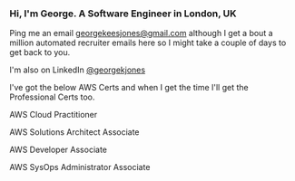 ### Hi, I'm George. A Software Engineer in London, UK

Ping me an email [georgekeesjones@gmail.com](mailto:georgekeesjones@gmail.com?subject=Hey,%20I%20found%20your%20profile%20on%20GitHub...) although I get a bout a million automated recruiter emails here so I might take a couple of days to get back to you.

I'm also on LinkedIn [@georgekjones](https://www.linkedin.com/in/georgekjones/)

I've got the below AWS Certs and when I get the time I'll get the Professional Certs too.

AWS Cloud Practitioner

AWS Solutions Architect Associate

AWS Developer Associate

AWS SysOps Administrator Associate
